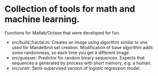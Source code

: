 Collection of tools for math and machine learning.
==============

Functions for Matlab/Octave that were developed for fun.

* src/build_fractal.m: Creates an image using algorithm similar to one used for Mandelbrot set creation. Modification of base algorithm adds some randomness, so each time you get a different image.
* src/guesser: Predictor for random binary sequences. Expects that sequences a generated by process with short memory, e.g. a human.
* src/unslr: Semi-supervised version of logistic regression model.
